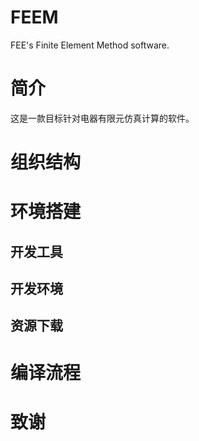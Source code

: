 # FEEM
FEE's Finite Element Method software.

# 简介
这是一款目标针对电器有限元仿真计算的软件。
#  组织结构
# 环境搭建
## 开发工具
## 开发环境
## 资源下载
# 编译流程
#  致谢



